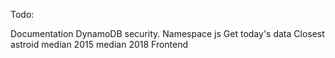 Todo:

Documentation
DynamoDB security.
Namespace  js
Get today's data
Closest astroid
median 2015
median 2018
Frontend
